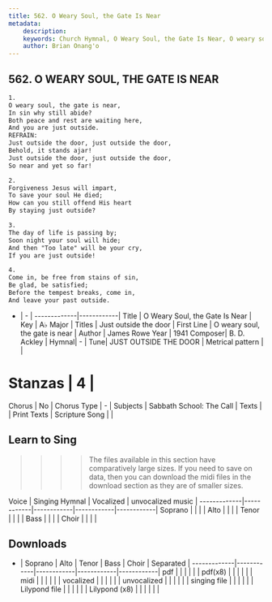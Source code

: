 ```yaml
---
title: 562. O Weary Soul, the Gate Is Near
metadata:
    description: 
    keywords: Church Hymnal, O Weary Soul, the Gate Is Near, O weary soul, the gate is near, Just outside the door
    author: Brian Onang'o
---
```



## 562. O WEARY SOUL, THE GATE IS NEAR

```txt
1.
O weary soul, the gate is near, 
In sin why still abide? 
Both peace and rest are waiting here, 
And you are just outside. 
REFRAIN:
Just outside the door, just outside the door, 
Behold, it stands ajar! 
Just outside the door, just outside the door, 
So near and yet so far! 

2.
Forgiveness Jesus will impart, 
To save your soul He died; 
How can you still offend His heart 
By staying just outside? 

3.
The day of life is passing by; 
Soon night your soul will hide; 
And then "Too late" will be your cry, 
If you are just outside! 

4.
Come in, be free from stains of sin, 
Be glad, be satisfied; 
Before the tempest breaks, come in, 
And leave your past outside.
```

- |   -  |
-------------|------------|
Title | O Weary Soul, the Gate Is Near |
Key | A♭ Major |
Titles | Just outside the door |
First Line | O weary soul, the gate is near |
Author | James Rowe
Year | 1941
Composer| B. D. Ackley |
Hymnal|  - |
Tune| JUST OUTSIDE THE DOOR |
Metrical pattern | |
# Stanzas | 4 |
Chorus | No |
Chorus Type | - |
Subjects | Sabbath School: The Call |
Texts |  |
Print Texts | 
Scripture Song |  |
  
## Learn to Sing

>>>> The files available in this section have comparatively large sizes. If you need to save on data, then you can download the midi files in the download section as they are of smaller sizes.

Voice |  Singing Hymnal | Vocalized | unvocalized music |
-------------|------------|------------|------------|------------|
Soprano | | | |
Alto | | | |
Tenor | | | |
Bass | | | |
Choir | | | |

## Downloads

- |  Soprano | Alto | Tenor | Bass | Choir | Separated |
-------------|------------|------------|------------|------------|
pdf | | | | | |
pdf(x8) | | | | | |
midi | | | | | |
vocalized | | | | | |
unvocalized | | | | | |
singing file | | | | | |
Lilypond file | | | | | |
Lilypond (x8) | | | | | |
  